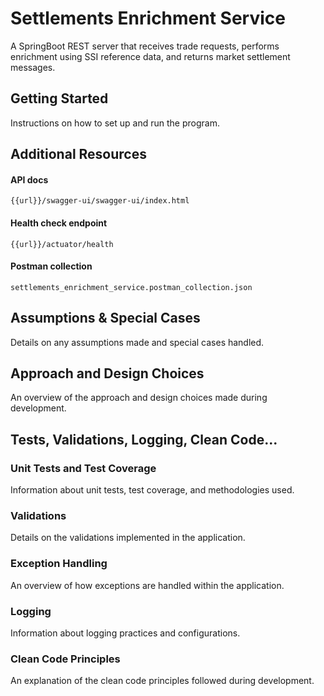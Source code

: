 # Settlements Enrichment Service

A SpringBoot REST server that receives trade requests, performs enrichment using SSI reference data, and returns market
settlement messages.

## Getting Started

Instructions on how to set up and run the program.

## Additional Resources

#### API docs

`{{url}}/swagger-ui/swagger-ui/index.html`

#### Health check endpoint

`{{url}}/actuator/health`

#### Postman collection

`settlements_enrichment_service.postman_collection.json`

## Assumptions & Special Cases

Details on any assumptions made and special cases handled.

## Approach and Design Choices

An overview of the approach and design choices made during development.

## Tests, Validations, Logging, Clean Code...

### Unit Tests and Test Coverage

Information about unit tests, test coverage, and methodologies used.

### Validations

Details on the validations implemented in the application.

### Exception Handling

An overview of how exceptions are handled within the application.

### Logging

Information about logging practices and configurations.

### Clean Code Principles

An explanation of the clean code principles followed during development.
